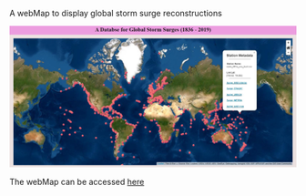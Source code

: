  A webMap to display global storm surge reconstructions 

 ![](ghPagesImage.JPG)

 The webMap can be accessed <a href = "https://git.io/JURUC">here</a>

